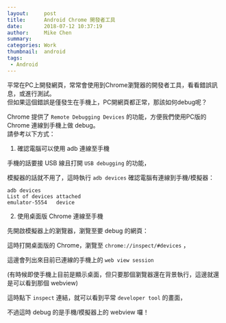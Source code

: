 ```yaml
---
layout:     post
title:      Android Chrome 開發者工具
date:       2018-07-12 10:37:19
author:     Mike Chen
summary:    
categories: Work
thumbnail:  android
tags:
 - Android
---
```


平常在PC上開發網頁，常常會使用到Chrome瀏覽器的開發者工具，看看錯誤訊息，或進行測試。<br>
但如果這個錯誤是僅發生在手機上，PC開網頁都正常，那該如何debug呢？<br>

Chrome 提供了 `Remote Debugging Devices` 的功能，方便我們使用PC版的 Chrome 連線到手機上做 debug。 <br>
請參考以下方式：<br>

1. 確認電腦可以使用 adb 連線至手機

手機的話要接 USB 線且打開 `USB debugging` 的功能，<br>

模擬器的話就不用了，這時執行 `adb devices` 確認電腦有連線到手機/模擬器：

```
adb devices
List of devices attached
emulator-5554   device
```

2. 使用桌面版 Chrome 連線至手機

先開啟模擬器上的瀏覽器，瀏覽至要 debug 的網頁：<br>

這時打開桌面版的 Chrome，瀏覽至 `chrome://inspect/#devices` ，<br>

這邊會列出來目前已連線的手機上的 `web view session`<br>

(有時候即使手機上目前是顯示桌面，但只要那個瀏覽器還在背景執行，這邊就還是可以看到那個 webview)<br>

 

這時點下 `inspect` 連結，就可以看到平常 `developer tool` 的畫面，<br>

不過這時 debug 的是手機/模擬器上的 webview 囉！